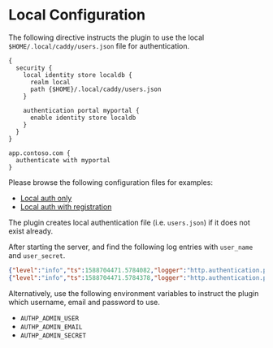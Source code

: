 # Local Configuration

The following directive instructs the plugin to use the local
`$HOME/.local/caddy/users.json` file for authentication.

```
{
  security {
    local identity store localdb {
      realm local
      path {$HOME}/.local/caddy/users.json
    }

    authentication portal myportal {
      enable identity store localdb
    }
  }
}

app.contoso.com {
  authenticate with myportal
}
```

Please browse the following configuration files for examples:

* [Local auth only](https://github.com/greenpau/caddy-auth-docs/blob/main/assets/conf/local/Caddyfile)
* [Local auth with registration](https://github.com/greenpau/caddy-auth-docs/blob/main/assets/conf/local/registration/Caddyfile)

The plugin creates local authentication file (i.e. `users.json`) if it does
not exist already.

After starting the server, and find the following log entries with
`user_name` and `user_secret`.

```json
{"level":"info","ts":1588704471.5784082,"logger":"http.authentication.providers.portal","msg":"created new user","user_id":"cd5f647a-cc04-4ae2-9d0a-2d5e9b95cf98","user_name":"webadmin","user_email":"webadmin@localdomain.local","user_claims":{"roles":"superadmin"}}
{"level":"info","ts":1588704471.5784378,"logger":"http.authentication.providers.portal","msg":"created default superadmin user for the database","user_name":"webadmin","user_secret":"d87e7749-0dd8-482b-91a2-ada370263293"}
```

Alternatively, use the following environment variables to instruct the plugin which username, email and password to use.

* `AUTHP_ADMIN_USER`
* `AUTHP_ADMIN_EMAIL`
* `AUTHP_ADMIN_SECRET`

